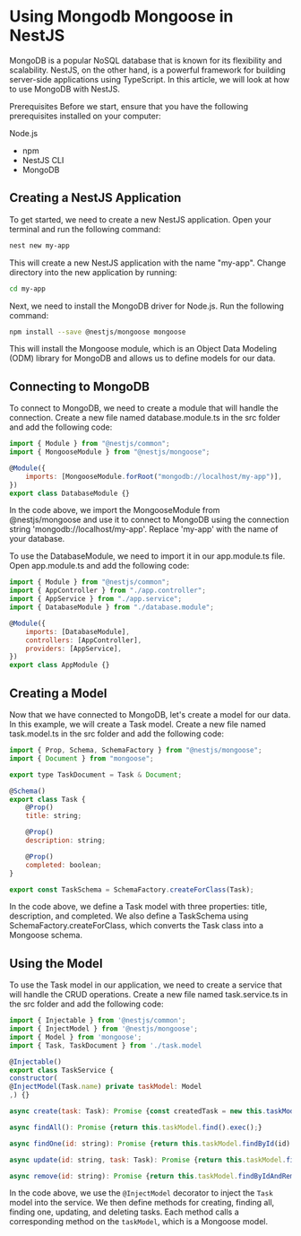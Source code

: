 # Using Mongodb Mongoose in NestJS

MongoDB is a popular NoSQL database that is known for its flexibility and scalability. NestJS, on the other hand, is a powerful framework for building server-side applications using TypeScript. In this article, we will look at how to use MongoDB with NestJS.

Prerequisites
Before we start, ensure that you have the following prerequisites installed on your computer:

Node.js

- npm
- NestJS CLI
- MongoDB

## **Creating a NestJS Application**

To get started, we need to create a new NestJS application. Open your terminal and run the following command:

```sh
nest new my-app
```

This will create a new NestJS application with the name "my-app". Change directory into the new application by running:

```sh
cd my-app
```

Next, we need to install the MongoDB driver for Node.js. Run the following command:

```sh
npm install --save @nestjs/mongoose mongoose
```

This will install the Mongoose module, which is an Object Data Modeling (ODM) library for MongoDB and allows us to define models for our data.

##

## Connecting to MongoDB

To connect to MongoDB, we need to create a module that will handle the connection. Create a new file named database.module.ts in the src folder and add the following code:

```js
import { Module } from "@nestjs/common";
import { MongooseModule } from "@nestjs/mongoose";

@Module({
	imports: [MongooseModule.forRoot("mongodb://localhost/my-app")],
})
export class DatabaseModule {}
```

In the code above, we import the MongooseModule from @nestjs/mongoose and use it to connect to MongoDB using the connection string 'mongodb://localhost/my-app'. Replace 'my-app' with the name of your database.

To use the DatabaseModule, we need to import it in our app.module.ts file. Open app.module.ts and add the following code:

```js
import { Module } from "@nestjs/common";
import { AppController } from "./app.controller";
import { AppService } from "./app.service";
import { DatabaseModule } from "./database.module";

@Module({
	imports: [DatabaseModule],
	controllers: [AppController],
	providers: [AppService],
})
export class AppModule {}
```

## Creating a Model

Now that we have connected to MongoDB, let's create a model for our data. In this example, we will create a Task model. Create a new file named task.model.ts in the src folder and add the following code:

```js
import { Prop, Schema, SchemaFactory } from "@nestjs/mongoose";
import { Document } from "mongoose";

export type TaskDocument = Task & Document;

@Schema()
export class Task {
	@Prop()
	title: string;

	@Prop()
	description: string;

	@Prop()
	completed: boolean;
}

export const TaskSchema = SchemaFactory.createForClass(Task);
```

In the code above, we define a Task model with three properties: title, description, and completed. We also define a TaskSchema using SchemaFactory.createForClass, which converts the Task class into a Mongoose schema.

## Using the Model

To use the Task model in our application, we need to create a service that will handle the CRUD operations. Create a new file named task.service.ts in the src folder and add the following code:

```js
import { Injectable } from '@nestjs/common';
import { InjectModel } from '@nestjs/mongoose';
import { Model } from 'mongoose';
import { Task, TaskDocument } from './task.model

@Injectable()
export class TaskService {
constructor(
@InjectModel(Task.name) private taskModel: Model
,) {}

async create(task: Task): Promise {const createdTask = new this.taskModel(task);return createdTask.save();}

async findAll(): Promise {return this.taskModel.find().exec();}

async findOne(id: string): Promise {return this.taskModel.findById(id).exec();}

async update(id: string, task: Task): Promise {return this.taskModel.findByIdAndUpdate(id, task, { new: true }).exec();}

async remove(id: string): Promise {return this.taskModel.findByIdAndRemove(id).exec();}}

```

In the code above, we use the `@InjectModel` decorator to inject the `Task` model into the service. We then define methods for creating, finding all, finding one, updating, and deleting tasks. Each method calls a corresponding method on the `taskModel`, which is a Mongoose model.
